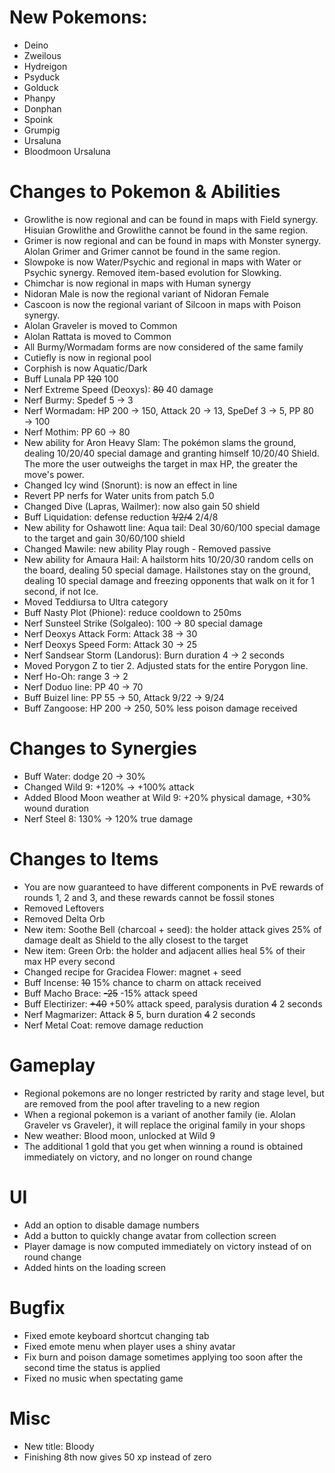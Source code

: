 # New Pokemons:

 - Deino
 - Zweilous
 - Hydreigon
 - Psyduck
 - Golduck
 - Phanpy
 - Donphan
 - Spoink
 - Grumpig
 - Ursaluna
 - Bloodmoon Ursaluna

# Changes to Pokemon & Abilities

- Growlithe is now regional and can be found in maps with Field synergy. Hisuian Growlithe and Growlithe cannot be found in the same region.
- Grimer is now regional and can be found in maps with Monster synergy. Alolan Grimer and Grimer cannot be found in the same region.
- Slowpoke is now Water/Psychic and regional in maps with Water or Psychic synergy. Removed item-based evolution for Slowking.
- Chimchar is now regional in maps with Human synergy
- Nidoran Male is now the regional variant of Nidoran Female
- Cascoon is now the regional variant of Silcoon in maps with Poison synergy.
- Alolan Graveler is moved to Common
- Alolan Rattata is moved to Common
- All Burmy/Wormadam forms are now considered of the same family
- Cutiefly is now in regional pool
- Corphish is now Aquatic/Dark
- Buff Lunala PP ~~120~~ 100
- Nerf Extreme Speed (Deoxys): ~~80~~ 40 damage
- Nerf Burmy: Spedef 5 → 3
- Nerf Wormadam: HP 200 → 150, Attack 20 → 13, SpeDef 3 → 5, PP 80 → 100
- Nerf Mothim: PP 60 → 80
- New ability for Aron Heavy Slam: The pokémon slams the ground, dealing 10/20/40 special damage and granting himself 10/20/40 Shield. The more the user outweighs the target in max HP, the greater the move's power.
- Changed Icy wind (Snorunt): is now an effect in line
- Revert PP nerfs for Water units from patch 5.0
- Changed Dive (Lapras, Wailmer): now also gain 50 shield
- Buff Liquidation: defense reduction ~~1/2/4~~ 2/4/8
- New ability for Oshawott line: Aqua tail: Deal 30/60/100 special damage to the target and gain 30/60/100 shield
- Changed Mawile: new ability Play rough - Removed passive
- New ability for Amaura Hail: A hailstorm hits 10/20/30 random cells on the board, dealing 50 special damage. Hailstones stay on the ground, dealing 10 special damage and freezing opponents that walk on it for 1 second, if not Ice.
- Moved Teddiursa to Ultra category
- Buff Nasty Plot (Phione): reduce cooldown to 250ms
- Nerf Sunsteel Strike (Solgaleo): 100 → 80 special damage
- Nerf Deoxys Attack Form: Attack 38 → 30
- Nerf Deoxys Speed Form: Attack 30 → 25
- Nerf Sandsear Storm (Landorus): Burn duration 4 → 2 seconds
- Moved Porygon Z to tier 2. Adjusted stats for the entire Porygon line.
- Nerf Ho-Oh: range 3 → 2
- Nerf Doduo line: PP 40 → 70
- Buff Buizel line: PP 55 → 50, Attack 9/22 → 9/24
- Buff Zangoose: HP 200 → 250, 50% less poison damage received

# Changes to Synergies

- Buff Water: dodge 20 → 30%
- Changed Wild 9: +120% → +100% attack 
- Added Blood Moon weather at Wild 9: +20% physical damage, +30% wound duration
- Nerf Steel 8: 130% → 120% true damage

# Changes to Items

- You are now guaranteed to have different components in PvE rewards of rounds 1, 2 and 3, and these rewards cannot be fossil stones
- Removed Leftovers
- Removed Delta Orb
- New item: Soothe Bell (charcoal + seed): the holder attack gives 25% of damage dealt as Shield to the ally closest to the target
- New item: Green Orb: the holder and adjacent allies heal 5% of their max HP every second
- Changed recipe for Gracidea Flower: magnet + seed
- Buff Incense: ~~10~~ 15% chance to charm on attack received
- Buff Macho Brace: ~~-25~~ -15% attack speed
- Buff Electirizer: ~~+40~~ +50% attack speed, paralysis duration ~~4~~ 2 seconds
- Nerf Magmarizer: Attack ~~8~~ 5, burn duration ~~4~~ 2 seconds
- Nerf Metal Coat: remove damage reduction

# Gameplay

- Regional pokemons are no longer restricted by rarity and stage level, but are removed from the pool after traveling to a new region
- When a regional pokemon is a variant of another family (ie. Alolan Graveler vs Graveler), it will replace the original family in your shops
- New weather: Blood moon, unlocked at Wild 9
- The additional 1 gold that you get when winning a round is obtained immediately on victory, and no longer on round change

# UI

- Add an option to disable damage numbers
- Add a button to quickly change avatar from collection screen
- Player damage is now computed immediately on victory instead of on round change
- Added hints on the loading screen

# Bugfix

- Fixed emote keyboard shortcut changing tab
- Fixed emote menu when player uses a shiny avatar
- Fix burn and poison damage sometimes applying too soon after the second time the status is applied
- Fixed no music when spectating game

# Misc

- New title: Bloody
- Finishing 8th now gives 50 xp instead of zero

